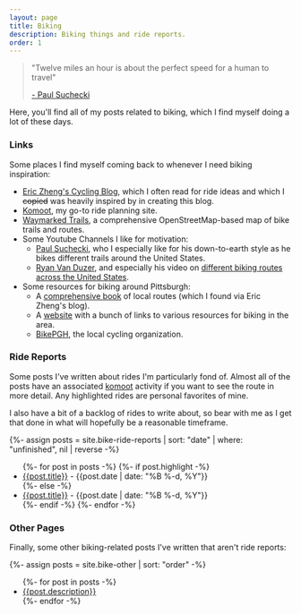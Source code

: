 ```yaml
---
layout: page
title: Biking
description: Biking things and ride reports.
order: 1
---
```


> "Twelve miles an hour is about the perfect speed for a human to travel"
> 
> [\- Paul Suchecki](https://www.youtube.com/@paulsuchecki3985)

Here, you'll find all of my posts related to biking, which I find myself doing a lot of these days. 

### Links
Some places I find myself coming back to whenever I need biking inspiration:
- [Eric Zheng's Cycling Blog](https://ericzheng.org/cycling/index.html), which I often read for ride ideas and which I ~~copied~~ was heavily inspired by in creating this blog.
- [Komoot](https://www.komoot.com/plan), my go-to ride planning site.
- [Waymarked Trails](https://cycling.waymarkedtrails.org/#?map=10.0/40.4344/-79.9103), a comprehensive OpenStreetMap-based map of bike trails and routes.
- Some Youtube Channels I like for motivation:
  - [Paul Suchecki](https://www.youtube.com/@paulsuchecki3985), who I especially like for his down-to-earth style as he bikes different trails around the United States.
  - [Ryan Van Duzer](https://www.youtube.com/channel/UCVcUzl95VwxrIEQnu9xI21g), and especially his video on [different biking routes across the United States](https://www.youtube.com/watch?v=T8LB1gYzyVo).
- Some resources for biking around Pittsburgh:
  - A [comprehensive book](https://www.cs.cmu.edu/~apd/Pittsburgh/Oscar_Swan_Bike_Rides_Out_of_Pittsburgh.pdf) of local routes (which I found via Eric Zheng's blog).
  - A [website](https://www.cs.cmu.edu/afs/cs/user/spok/bike/#doortodoor) with a bunch of links to various resources for biking in the area.
  - [BikePGH](https://bikepgh.org/), the local cycling organization.

### Ride Reports
Some posts I've written about rides I'm particularly fond of. Almost all of the posts have an associated [komoot](https://www.komoot.com/user/2743683532488) activity if you want to see the route in more detail. Any <span class="highlighter">highlighted</span> rides are personal favorites of mine.

I also have a bit of a backlog of rides to write about, so bear with me as I get that done in what will hopefully be a reasonable timeframe.

<!-- To Make
  Fake Boston Woods
  Atom Smasher
  Great Allegheny Passage ***
  Dravo Cemetery
  East Coast Greenway-->

{%- assign posts = site.bike-ride-reports | sort: "date" | where: "unfinished", nil | reverse -%}
<ul>
{%- for post in posts -%}
  {%- if post.highlight -%}
    <li><span class="highlighter">
    <a href="{{ post.url | prepend: site.baseurl }}">{{post.title}}</a></span> - {{post.date | date: "%B %-d, %Y"}}</li>
  {%- else -%}
    <li>
    <a href="{{ post.url | prepend: site.baseurl }}">{{post.title}}</a> - {{post.date | date: "%B %-d, %Y"}}</li>
  {%- endif -%}
{%- endfor -%}
</ul>

### Other Pages
Finally, some other biking-related posts I've written that aren't ride reports:

<!-- To Make
  Ride Wishlist
  Bikes I've Ridden-->
{%- assign posts = site.bike-other | sort: "order" -%}
<ul>
{%- for post in posts -%}
    <li><a href="{{ post.url | prepend: site.baseurl }}">{{post.description}}</a></li>
{%- endfor -%}
</ul>